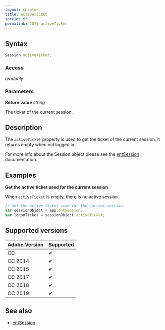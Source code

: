 ```yaml
---
layout: chapter
title: activeTicket
sortid: 63
permalink: 1071-activeTicket
---
```

## Syntax

```javascript
Session.activeTicket;
```

### Access

*readonly*

### Parameters

**Return value** *string*

The ticket of the current session.

## Description

The `activeTicket` property is used to get the ticket of the current session. It returns empty when not logged in.

For more info about the Session object please see the [entSession](../../Application/Properties/entSession.md) documentation.

## Examples

**Get the active ticket used for the current session**

When `activeTicket` is empty, there is no active session.

```javascript
// Get the active ticket used for the current session.
var sessionObject = app.entSession;
var logonTicket = sessionObject.activeTicket;
```

## Supported versions

| Adobe Version | Supported |
|---------------|---------|
| CC            | ✔       |
| CC 2014       | ✔       |
| CC 2015       | ✔       |
| CC 2017       | ✔       |
| CC 2018       | ✔       |
| CC 2019       | ✔       |

## See also

* [entSession](../../Application/Properties/entSession.md)